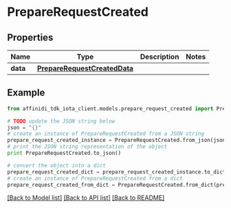 # PrepareRequestCreated

## Properties

| Name     | Type                                                          | Description | Notes |
| -------- | ------------------------------------------------------------- | ----------- | ----- |
| **data** | [**PrepareRequestCreatedData**](PrepareRequestCreatedData.md) |             |

## Example

```python
from affinidi_tdk_iota_client.models.prepare_request_created import PrepareRequestCreated

# TODO update the JSON string below
json = "{}"
# create an instance of PrepareRequestCreated from a JSON string
prepare_request_created_instance = PrepareRequestCreated.from_json(json)
# print the JSON string representation of the object
print PrepareRequestCreated.to_json()

# convert the object into a dict
prepare_request_created_dict = prepare_request_created_instance.to_dict()
# create an instance of PrepareRequestCreated from a dict
prepare_request_created_from_dict = PrepareRequestCreated.from_dict(prepare_request_created_dict)
```

[[Back to Model list]](../README.md#documentation-for-models) [[Back to API list]](../README.md#documentation-for-api-endpoints) [[Back to README]](../README.md)
